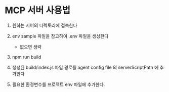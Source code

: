# MCP 서버 사용법

1. 원하는 서버의 디렉토리에 접속한다

2. env sample 파일을 참고하여 .env 파일을 생성한다

   - 없으면 생략

3. npm run build

4. 생성된 build/index.js 파일 경로를 agent config file 의 serverScriptPath 에 추가한다

5. 필요한 환경변수를 프로젝트 env 파일에 추가한다.

